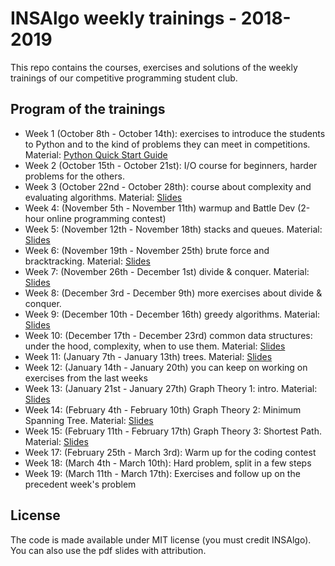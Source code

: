 INSAlgo weekly trainings - 2018-2019
===

This repo contains the courses, exercises and solutions of the weekly trainings of our competitive programming student club.

## Program of the trainings

 - Week 1 (October 8th - October 14th): exercises to introduce the students to Python and to the kind of problems they can meet in competitions. Material: [Python Quick Start Guide](python_quickstart.pdf)
 - Week 2 (October 15th - October 21st): I/O course for beginners, harder problems for the others.
 - Week 3 (October 22nd - October 28th): course about complexity and evaluating algorithms. Material: [Slides](W03_oct22_oct28/complexity-slides.pdf)
 - Week 4: (November 5th - November 11th) warmup and Battle Dev (2-hour online programming contest)
 - Week 5: (November 12th - November 18th) stacks and queues. Material: [Slides](W05_nov12_nov18/stacks_and_queues.pdf)
 - Week 6: (November 19th - November 25th) brute force and bracktracking. Material: [Slides](W06_nov19_nov25/Brute_force_and_backtracking.pdf)
 - Week 7: (November 26th - December 1st) divide & conquer. Material: [Slides](W07_nov26_dec2/Divide_and_Conquer.pdf)
 - Week 8: (December 3rd - December 9th) more exercises about divide & conquer.
 - Week 9: (December 10th - December 16th) greedy algorithms. Material: [Slides](W09_dec10_dec16/Greedy.pdf)
 - Week 10: (December 17th - December 23rd) common data structures: under the hood, complexity, when to use them. Material: [Slides](W10_dec17_dec23/DataStructures.pdf)
 - Week 11: (January 7th - January 13th) trees. Material: [Slides](W11_jan7_jan_13/trees.pdf)
 - Week 12: (January 14th - January 20th) you can keep on working on exercises from the last weeks
 - Week 13: (January 21st - January 27th) Graph Theory 1: intro. Material: [Slides](W13_jan21_jan27/graphs1.pdf)
 - Week 14: (February 4th - February 10th) Graph Theory 2: Minimum Spanning Tree. Material: [Slides](W14_feb4_feb10/graphs2_mst.pdf)
 - Week 15: (February 11th - February 17th) Graph Theory 3: Shortest Path. Material: [Slides](W15_feb11_feb17/graphs3_shortest-path.pdf)
 - Week 17: (February 25th - March 3rd): Warm up for the coding contest
 - Week 18: (March 4th - March 10th): Hard problem, split in a few steps
 - Week 19: (March 11th - March 17th): Exercises and follow up on the precedent week's problem
## License

The code is made available under MIT license (you must credit INSAlgo). You can also use the pdf slides with attribution.
